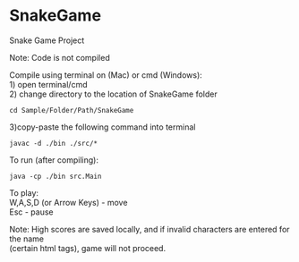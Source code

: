 # SnakeGame
Snake Game  Project

Note: Code is not compiled

Compile using terminal on (Mac) or cmd (Windows):  
    1) open terminal/cmd  
    2) change directory to the location of SnakeGame folder  

    cd Sample/Folder/Path/SnakeGame
    
   3)copy-paste the following command into terminal  
   
    javac -d ./bin ./src/*

To run (after compiling): 

    java -cp ./bin src.Main

To play:  
W,A,S,D (or Arrow Keys) - move  
Esc                     - pause  

Note: High scores are saved locally, and if invalid characters are entered for the name   
(certain html tags), game will not proceed.


